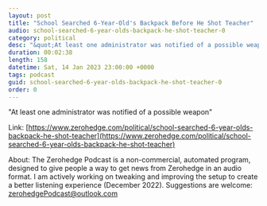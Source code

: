 ```yaml
---
layout: post
title: "School Searched 6-Year-Old's Backpack Before He Shot Teacher"
audio: school-searched-6-year-olds-backpack-he-shot-teacher-0
category: political
desc: "&quot;At least one administrator was notified of a possible weapon&quot;"
duration: 00:02:38
length: 158
datetime: Sat, 14 Jan 2023 23:00:00 +0000
tags: podcast
guid: school-searched-6-year-olds-backpack-he-shot-teacher-0
order: 0
---
```

&quot;At least one administrator was notified of a possible weapon&quot;

Link: [https://www.zerohedge.com/political/school-searched-6-year-olds-backpack-he-shot-teacher](https://www.zerohedge.com/political/school-searched-6-year-olds-backpack-he-shot-teacher)

About: The Zerohedge Podcast is a non-commercial, automated program, designed to give people a way to get news from Zerohedge in an audio format.  I am actively working on tweaking and improving the setup to create a better listening experience (December 2022).  Suggestions are welcome: [zerohedgePodcast@outlook.com](mailto:zerohedgePodcast@outlook.com)